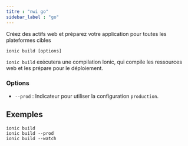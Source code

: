 ```yaml
---
titre : "nwi go"
sidebar_label : "go"
---
```


Créez des actifs web et préparez votre application pour toutes les plateformes cibles

```shell
ionic build [options]
```

`ionic build` exécutera une compilation Ionic, qui compile les ressources web et les prépare pour le déploiement.

### Options

 - `--prod` : Indicateur pour utiliser la configuration `production`.
      

## Exemples

```shell
ionic build
ionic build --prod
ionic build --watch
```